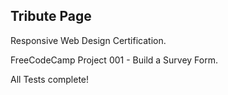 ## Tribute Page

Responsive Web Design Certification.

FreeCodeCamp Project 001 - Build a Survey Form.

All Tests complete!
